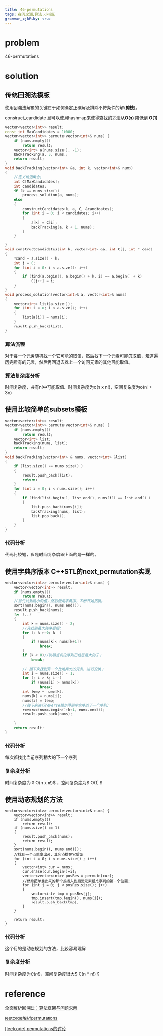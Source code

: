 ```yaml
---
title: 46-permutations
tags: 在河之洲,算法,小书匠
grammar_cjkRuby: true
---
```


# problem
[46-permutations](https://leetcode.com/problems/permutations/#/description)

# solution

## 传统回溯法模板

使用回溯法解题的关键在于如何确定正确解及排除不符条件的解(**剪枝**)。

construct_candidate 里可以使用hashmap来使得查找的方法从**O(n)** 降低到 **O(1)**
```cpp
vector<vector<int>> result;
const int MaxCandidates = 10000;
vector<vector<int>> permute(vector<int>& nums) {
	if (nums.empty())
		return result;
	vector<int> a(nums.size(), -1);
	backTracking(a, 0, nums);
	return result;
}
void backTracking(vector<int> &a, int k, vector<int>& nums)
{
	//定义候选集合;
	int C[MaxCandidates];
	int candidates;
	if (k == nums.size())
		process_solution(a, nums);
	else
	{
		constructCandidates(k, a, C, &candidates);
		for (int i = 0; i < candidates; i++)
		{
			a[k] = C[i];
			backTracking(a, k + 1, nums);
		}
	}

}
void constructCandidates(int k, vector<int> &a, int C[], int * cand)
{
	*cand = a.size() - k;
	int j = 0;
	for (int i = 0; i < a.size(); i++)
	{
		if (find(a.begin(), a.begin() + k, i) == a.begin() + k)
			C[j++] = i;
	}
}
void process_solution(vector<int>& a, vector<int>& nums)
{
	vector<int> list(a.size());
	for (int i = 0; i < a.size(); i++)
	{
		list[a[i]] = nums[i];
	}
	result.push_back(list);
}
```
### 算法流程

对于每一个元素随机找一个它可能的取值，然后找下一个元素可能的取值，知道遍历完所有的元素，然后再回退去找上一个访问元素的其他可能取值。

### 算法复杂度分析

时间复杂度，共有n!中可能取值。时间复杂度为o(n x n!)，空间复杂度为o(n! + 3n)

## 使用比较简单的subsets模板

```cpp
vector<vector<int>> result;
vector<vector<int>> permute(vector<int>& nums) {
	if (nums.empty())
		return result;
	vector<int> list;
	backTracking(nums, list);
	return result;
}
void backTracking(vector<int> & nums, vector<int> &list)
{
    if (list.size() == nums.size() )
    {
        result.push_back(list);
        return;
    }
    for (int i = 0; i < nums.size(); i++)
    {
        if (find(list.begin(), list.end(), nums[i]) == list.end() )
        {
            list.push_back(nums[i]);
            backTracking(nums, list);
            list.pop_back();
        }
    }
}
```

### 代码分析

代码比较短，但是时间复杂度跟上面的是一样的。

## 使用字典序版本 C++STL的next_permutation实现

```cpp
vector<vector<int>> permute(vector<int>& nums) {
    vector<vector<int>> result;   
	if (nums.empty())
		return result;
	//首先找到最小的值，然后使用字典序，不断开始拓展。
	sort(nums.begin(), nums.end());
	result.push_back(nums);
	for (;;)
	{
    	int k = nums.size() - 2;
    	//先找到最大降序后缀;
    	for (; k >=0; k--)
    	{
    	    if (nums[k]< nums[k+1])
    	        break;
    	}
    	if (k < 0)//说明当前的序列已经是最大的了；
    	    break;
    	
    	// 接下来找到第一个比哨兵大的元素，进行交换；
    	int i = nums.size() - 1;
    	for (; i > k; i--)
    	    if (nums[i] > nums[k])
    	        break;
    	int temp = nums[k];
    	nums[k] = nums[i];
    	nums[i] = temp;
    	//接下来进行reverse操作得到字典序的下一个序列;
        reverse(nums.begin()+k+1, nums.end());
        result.push_back(nums);
    	
	}
	return result;
}

```

### 代码分析

每次都找比当前序列稍大的下一个序列

### 复杂度分析
时间复杂度为 $ O(n x n!)$ ，空间复杂度为$ O(1) $


## 使用动态规划的方法

```
vector<vector<int>> permute(vector<int>& nums) {
    vector<vector<int>> result;   
	if (nums.empty())
		return result;
	if (nums.size() == 1)
	{
	    result.push_back(nums);
	    return result;
	}
	sort(nums.begin(), nums.end());
	//找到一个点单拿出来，其它点排在它后面
	for (int i = 0; i < nums.size() ; i++)
	{
	    vector<int> cur = nums;
	    cur.erase(cur.begin()+i);
	    vector<vector<int>> posRes = permute(cur);
	    //然后把单拿出来的那个点插入到后面元素组成序列的第一个位置;
	    for (int j = 0; j < posRes.size(); j++)
	    {
	        vector<int> tmp = posRes[j];
	        tmp.insert(tmp.begin(), nums[i]);
	        result.push_back(tmp);
	    }
	}
	
	return result;
}
```
### 代码分析
这个用的是动态规划的方法，比较容易理解

### 复杂度分析

时间复杂度为$O(n!)$，空间复杂度很大$ O(n * n!) $

# reference
[全面解析回溯法：算法框架与问题求解](http://www.cnblogs.com/wuyuegb2312/p/3273337.html)

[leetcode解析permutations](https://algorithm.yuanbin.me/zh-hans/exhaustive_search/permutations.html)

[[leetcode] permutations的讨论](http://blog.csdn.net/tuantuanls/article/details/8717262)

